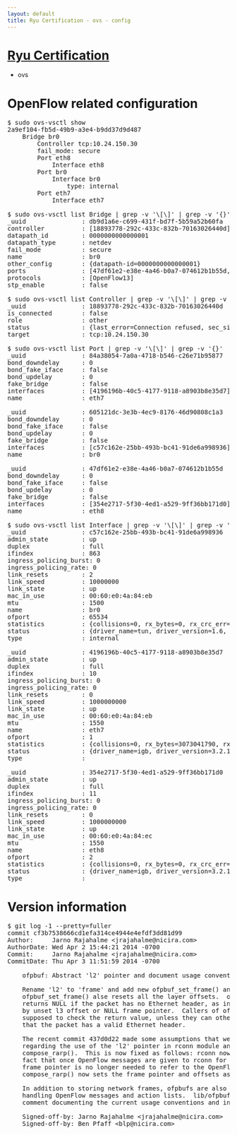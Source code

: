 ```yaml
---
layout: default
title: Ryu Certification - ovs - config
---
```

# [Ryu Certification](http://osrg.github.io/ryu/certification.html)
* ovs 

# OpenFlow related configuration
<pre>
$ sudo ovs-vsctl show
2a9ef104-fb5d-49b9-a3e4-b9dd37d9d487
    Bridge br0
        Controller tcp:10.24.150.30
        fail_mode: secure
        Port eth8
            Interface eth8
        Port br0
            Interface br0
                type: internal
        Port eth7
            Interface eth7

$ sudo ovs-vsctl list Bridge | grep -v '\[\]' | grep -v '{}'
_uuid               : db9d1a6e-c699-431f-bd7f-5b59a52b60fa
controller          : [18893778-292c-433c-832b-70163026440d]
datapath_id         : 0000000000000001
datapath_type       : netdev
fail_mode           : secure
name                : br0
other_config        : {datapath-id=0000000000000001}
ports               : [47df61e2-e38e-4a46-b0a7-074612b1b55d, 605121dc-3e3b-4ec9-8176-46d90808c1a3, 84a38054-7a0a-4718-b546-c26e71b95877]
protocols           : [OpenFlow13]
stp_enable          : false

$ sudo ovs-vsctl list Controller | grep -v '\[\]' | grep -v '{}'
_uuid               : 18893778-292c-433c-832b-70163026440d
is_connected        : false
role                : other
status              : {last_error=Connection refused, sec_since_connect=302, sec_since_disconnect=0, state=BACKOFF}
target              : tcp:10.24.150.30

$ sudo ovs-vsctl list Port | grep -v '\[\]' | grep -v '{}'
_uuid               : 84a38054-7a0a-4718-b546-c26e71b95877
bond_downdelay      : 0
bond_fake_iface     : false
bond_updelay        : 0
fake_bridge         : false
interfaces          : [4196196b-40c5-4177-9118-a8903b8e35d7]
name                : eth7

_uuid               : 605121dc-3e3b-4ec9-8176-46d90808c1a3
bond_downdelay      : 0
bond_fake_iface     : false
bond_updelay        : 0
fake_bridge         : false
interfaces          : [c57c162e-25bb-493b-bc41-91de6a998936]
name                : br0

_uuid               : 47df61e2-e38e-4a46-b0a7-074612b1b55d
bond_downdelay      : 0
bond_fake_iface     : false
bond_updelay        : 0
fake_bridge         : false
interfaces          : [354e2717-5f30-4ed1-a529-9ff36bb171d0]
name                : eth8

$ sudo ovs-vsctl list Interface | grep -v '\[\]' | grep -v '{}'
_uuid               : c57c162e-25bb-493b-bc41-91de6a998936
admin_state         : up
duplex              : full
ifindex             : 863
ingress_policing_burst: 0
ingress_policing_rate: 0
link_resets         : 2
link_speed          : 10000000
link_state          : up
mac_in_use          : 00:60:e0:4a:84:eb
mtu                 : 1500
name                : br0
ofport              : 65534
statistics          : {collisions=0, rx_bytes=0, rx_crc_err=0, rx_dropped=0, rx_errors=0, rx_frame_err=0, rx_over_err=0, rx_packets=0, tx_bytes=0, tx_dropped=0, tx_errors=0, tx_packets=0}
status              : {driver_name=tun, driver_version=1.6, firmware_version=N/A}
type                : internal

_uuid               : 4196196b-40c5-4177-9118-a8903b8e35d7
admin_state         : up
duplex              : full
ifindex             : 10
ingress_policing_burst: 0
ingress_policing_rate: 0
link_resets         : 0
link_speed          : 1000000000
link_state          : up
mac_in_use          : 00:60:e0:4a:84:eb
mtu                 : 1550
name                : eth7
ofport              : 1
statistics          : {collisions=0, rx_bytes=3073041790, rx_crc_err=0, rx_dropped=0, rx_errors=0, rx_frame_err=0, rx_over_err=0, rx_packets=72734474, tx_bytes=0, tx_dropped=0, tx_errors=0, tx_packets=0}
status              : {driver_name=igb, driver_version=3.2.10-k, firmware_version=3.10-0}
type                : 

_uuid               : 354e2717-5f30-4ed1-a529-9ff36bb171d0
admin_state         : up
duplex              : full
ifindex             : 11
ingress_policing_burst: 0
ingress_policing_rate: 0
link_resets         : 0
link_speed          : 1000000000
link_state          : up
mac_in_use          : 00:60:e0:4a:84:ec
mtu                 : 1550
name                : eth8
ofport              : 2
statistics          : {collisions=0, rx_bytes=0, rx_crc_err=0, rx_dropped=0, rx_errors=0, rx_frame_err=0, rx_over_err=0, rx_packets=0, tx_bytes=6601079, tx_dropped=0, tx_errors=0, tx_packets=70364}
status              : {driver_name=igb, driver_version=3.2.10-k, firmware_version=3.10-0}
type                : 
</pre>

# Version information
<pre>
$ git log -1 --pretty=fuller
commit cf3b7538666cd1efa314ce4944e4efdf3dd81d99
Author:     Jarno Rajahalme &lt;jrajahalme@nicira.com&gt;
AuthorDate: Wed Apr 2 15:44:21 2014 -0700
Commit:     Jarno Rajahalme &lt;jrajahalme@nicira.com&gt;
CommitDate: Thu Apr 3 11:51:59 2014 -0700

    ofpbuf: Abstract 'l2' pointer and document usage conventions.
    
    Rename 'l2' to 'frame' and add new ofpbuf_set_frame() and ofpbuf_l2().
    ofpbuf_set_frame() alse resets all the layer offsets.  ofpbuf_l2()
    returns NULL if the packet has no Ethernet header, as indicated either
    by unset l3 offset or NULL frame pointer.  Callers of ofpbuf_l2() are
    supposed to check the return value, unless they can otherwise be sure
    that the packet has a valid Ethernet header.
    
    The recent commit 437d0d22 made some assumptions that were not valid
    regarding the use of the 'l2' pointer in rconn module and by
    compose_rarp().  This is now fixed as follows: rconn now relies on the
    fact that once OpenFlow messages are given to rconn for transport, the
    frame pointer is no longer needed to refer to the OpenFlow header; and
    compose_rarp() now sets the frame pointer and offsets as expected.
    
    In addition to storing network frames, ofpbufs are also used for
    handling OpenFlow messages and action lists.  lib/ofpbuf.h now has a
    comment documenting the current usage conventions and invariants.
    
    Signed-off-by: Jarno Rajahalme &lt;jrajahalme@nicira.com&gt;
    Signed-off-by: Ben Pfaff &lt;blp@nicira.com&gt;
</pre>
